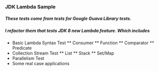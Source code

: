 ### JDK Lambda Sample

##### These tests come from tests for Google Guava Library tests.
##### I refactor them that tests JDK 8 new Lambda feature. Which includes

* Basic Lambda Syntax Test
** Consumer
** Function
** Comparator
** Predicate
* Collection Stream Test
** List
** Stack
** Set/Map
* Parallelism Test
* Some real case applications
